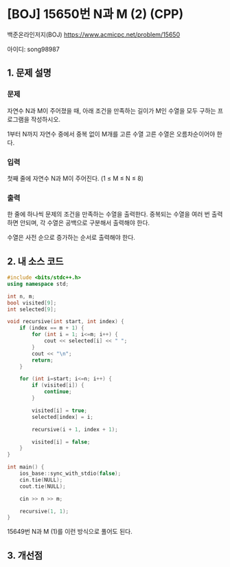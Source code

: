 # [BOJ] 15650번 N과 M (2) (CPP)


백준온라인저지(BOJ) https://www.acmicpc.net/problem/15650


아이디: song98987


## 1. 문제 설명

### 문제
자연수 N과 M이 주어졌을 때, 아래 조건을 만족하는 길이가 M인 수열을 모두 구하는 프로그램을 작성하시오.

1부터 N까지 자연수 중에서 중복 없이 M개를 고른 수열
고른 수열은 오름차순이어야 한다.

### 입력
첫째 줄에 자연수 N과 M이 주어진다. (1 ≤ M ≤ N ≤ 8)

### 출력
한 줄에 하나씩 문제의 조건을 만족하는 수열을 출력한다. 중복되는 수열을 여러 번 출력하면 안되며, 각 수열은 공백으로 구분해서 출력해야 한다.

수열은 사전 순으로 증가하는 순서로 출력해야 한다.

## 2. 내 소스 코드

```C++
#include <bits/stdc++.h>
using namespace std;

int n, m;
bool visited[9];
int selected[9];

void recursive(int start, int index) {    
    if (index == m + 1) {
        for (int i = 1; i<=m; i++) {
            cout << selected[i] << " ";
        }
        cout << "\n";
        return;
    }

    for (int i=start; i<=n; i++) {
        if (visited[i]) {
            continue;
        }

        visited[i] = true;
        selected[index] = i;

        recursive(i + 1, index + 1);

        visited[i] = false;
    }
}

int main() {
    ios_base::sync_with_stdio(false);
    cin.tie(NULL);
    cout.tie(NULL);

    cin >> n >> m;

    recursive(1, 1);
}
```

15649번 N과 M (1)를 이런 방식으로 풀어도 된다.

## 3. 개선점

